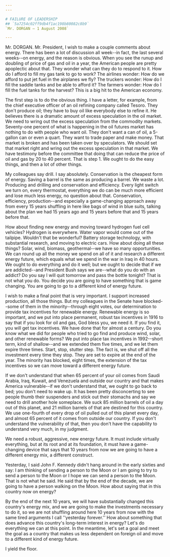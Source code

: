 ```yaml
---
---

# FAILURE OF LEADERSHIP
## `5a7254c02ff9db4f1ac198b80082c8b9`
`Mr. DORGAN — 1 August 2008`

---
```



Mr. DORGAN. Mr. President, I wish to make a couple comments about 
energy. There has been a lot of discussion all week--in fact, the last 
several weeks--on energy, and the reason is obvious. When you see the 
runup and doubling of price of gas and oil in a year, the American 
people are pretty apoplectic about that. They wonder what can they do 
to respond to it. How do I afford to fill my gas tank to go to work? 
The airlines wonder: How do we afford to put jet fuel in the airplanes 
we fly? The truckers wonder: How do I fill the saddle tanks and be able 
to afford it? The farmers wonder: How do I fill the fuel tanks for the 
harvest? This is a big hit to the American economy.

The first step is to do the obvious thing. I have a letter, for 
example, from the chief executive officer of an oil refining company 
called Tesoro. They don't produce oil; they have to buy oil like 
everybody else to refine it. He believes there is a dramatic amount of 
excess speculation in the oil market. We need to wring out the excess 
speculation from the commodity markets. Seventy-one percent of what is 
happening in the oil futures market has nothing to do with people who 
want oil. They don't want a can of oil, a 5-gallon can or even a quart. 
They want to trade paper and make money. That market is broken and has 
been taken over by speculators. We should set that market right and 
wring out the excess speculation in that market. We have testimony 
before the committee that doing that can reduce the price of oil and 
gas by 20 to 40 percent. That is step 1. We ought to do the easy 
things, and then a lot of other things.

My colleagues say drill. I say absolutely. Conservation is the 
cheapest form of energy. Saving a barrel is the same as producing a 
barrel. We waste a lot. Producing and drilling and conservation and 
efficiency. Every light switch we turn on, every thermostat, everything 
we do can be much more efficient and lose much less energy, no question 
about that. Conservation, efficiency, production--and especially a 
game-changing approach away from every 15 years shuffling in here like 
bags of wind in blue suits, talking about the plan we had 15 years ago 
and 15 years before that and 15 years before that.

How about finding new energy and moving toward hydrogen fuel cell 
vehicles? Hydrogen is everywhere. Water vapor would come out of the 
tailpipe. Wouldn't that be wonderful? Battery storage technology, with 
substantial research, and moving to electric cars. How about doing all 
these things? Solar, wind, biomass, geothermal--we have so many 
opportunities. We can round up all the money we spend on all of it and 
research a different energy future, which equals what we spend in the 
war in Iraq in 40 hours. We ought to do everything and do it well; but 
we ought to decide that if we are addicted--and President Bush says we 
are--what do you do with an addict? Do you say I will quit tomorrow and 
pass the bottle tonight? That is not what you do. You decide you are 
going to have something that is game changing. You are going to go to a 
different kind of energy future.

I wish to make a final point that is very important. I support 
increased production, all those things. But my colleagues in the Senate 
have blocked--some of them in the minority--through eight votes, our 
determination to provide tax incentives for renewable energy. Renewable 
energy is so important, and we put into place permanent, robust tax 
incentives in 1916 to say that if you look for oil and gas, God bless 
you, we need it. If you find it, you will get tax incentives. We have 
done that for almost a century. Do you know what we did for people who 
tried to go find and produce wind, solar, and other renewable forms? We 
put into place tax incentives in 1992--short term, kind of shallow--and 
we extended them five times, and we let them expire three times. Start, 
stop, stutter step. The fact is, we shut off all the investment every 
time they stop. They are set to expire at the end of the year. The 
minority has blocked, eight times, the extension of the tax incentives 
so we can move toward a different energy future.

If we don't understand that when 65 percent of your oil comes from 
Saudi Arabia, Iraq, Kuwait, and Venezuela and outside our country and 
that makes America vulnerable--if we don't understand that, we ought to 
go back to bed; you don't need to wake up. It has been pretty 
disconcerting to see people thumb their suspenders and stick out their 
stomachs and say we need to drill another hole someplace. We suck 85 
million barrels of oil a day out of this planet, and 21 million barrels 
of that are destined for this country. We use one-fourth of every drop 
of oil pulled out of this planet every day, and almost 65 percent of it 
comes from outside our country. If you don't understand the 
vulnerability of that, then you don't have the capability to understand 
very much, in my judgment.

We need a robust, aggressive, new energy future. It must include 
virtually everything, but at its root and at its foundation, it must 
have a game-changing device that says that 10 years from now we are 
going to have a different energy mix, a different construct.

Yesterday, I said John F. Kennedy didn't hang around in the early 
sixties and say: I am thinking of sending a person to the Moon or I am 
going to try to send a person to the Moon or I hope we can send a 
person to the Moon. That is not what he said. He said that by the end 
of the decade, we are going to have a person walking on the Moon. How 
about saying that in this country now on energy?

By the end of the next 10 years, we will have substantially changed 
this country's energy mix, and we are going to make the investments 
necessary to do it, so we are not shuffling around here 10 years from 
now with the same tired arguments I call ''yesterday forever.'' How 
about something that does advance this country's long-term interest in 
energy? Let's do everything we can at this point. In the meantime, 
let's set a goal and meet the goal as a country that makes us less 
dependent on foreign oil and move to a different kind of energy future.

I yield the floor.
